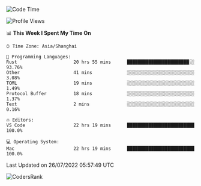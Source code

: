 <!--START_SECTION:waka-->
![Code Time](http://img.shields.io/badge/Code%20Time-1%2C534%20hrs%2033%20mins-blue)

![Profile Views](http://img.shields.io/badge/Profile%20Views-37-blue)

📊 **This Week I Spent My Time On** 

```text
⌚︎ Time Zone: Asia/Shanghai

💬 Programming Languages: 
Rust                     20 hrs 55 mins      ███████████████████████░░   93.76% 
Other                    41 mins             ░░░░░░░░░░░░░░░░░░░░░░░░░   3.08% 
TOML                     19 mins             ░░░░░░░░░░░░░░░░░░░░░░░░░   1.49% 
Protocol Buffer          18 mins             ░░░░░░░░░░░░░░░░░░░░░░░░░   1.37% 
Text                     2 mins              ░░░░░░░░░░░░░░░░░░░░░░░░░   0.16%

🔥 Editors: 
VS Code                  22 hrs 19 mins      █████████████████████████   100.0%

💻 Operating System: 
Mac                      22 hrs 19 mins      █████████████████████████   100.0%

```


 Last Updated on 26/07/2022 05:57:49 UTC
<!--END_SECTION:waka-->

![CodersRank](https://cr-skills-chart-widget.azurewebsites.net/api/api?username=BugenZhao&padding=16&tooltip=true&branding=false&sort-by-score=true&skills=Rust%2C%20Swift%2C%20C%2C%20TypeScript%2C%20Java%2C%20Go%2C%20Dart%2C%20C%2B%2B%2C%20Python%2C%20Assembly%2C%20Shell%2C%20Kotlin)
